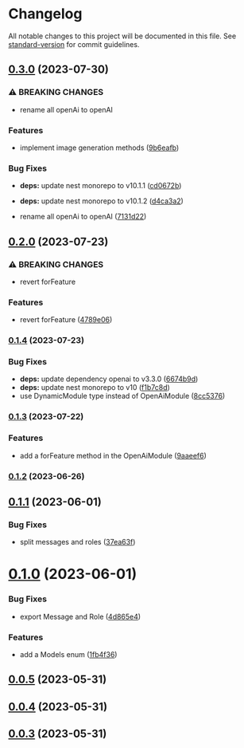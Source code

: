 # Changelog

All notable changes to this project will be documented in this file. See [standard-version](https://github.com/conventional-changelog/standard-version) for commit guidelines.

## [0.3.0](https://github.com/Webeleon/nestjs-openai/compare/v0.2.0...v0.3.0) (2023-07-30)


### ⚠ BREAKING CHANGES

* rename all openAi to openAI

### Features

* implement image generation methods ([9b6eafb](https://github.com/Webeleon/nestjs-openai/commit/9b6eafb32b76f06a61875ad57bb29fa387c23b05))


### Bug Fixes

* **deps:** update nest monorepo to v10.1.1 ([cd0672b](https://github.com/Webeleon/nestjs-openai/commit/cd0672b0022e4c7556e694e3a6403b9a1249202d))
* **deps:** update nest monorepo to v10.1.2 ([d4ca3a2](https://github.com/Webeleon/nestjs-openai/commit/d4ca3a28d0d02933784890d39e06243d42aeb151))


* rename all openAi to openAI ([7131d22](https://github.com/Webeleon/nestjs-openai/commit/7131d227d5c2dd5b94c951deb044c4e2ba1816bc))

## [0.2.0](https://github.com/Webeleon/nestjs-openai/compare/v0.1.4...v0.2.0) (2023-07-23)


### ⚠ BREAKING CHANGES

* revert forFeature

### Features

* revert forFeature ([4789e06](https://github.com/Webeleon/nestjs-openai/commit/4789e066ae677c02c83d411e481d6b465d399a2b))

### [0.1.4](https://github.com/Webeleon/nestjs-openai/compare/v0.1.3...v0.1.4) (2023-07-23)


### Bug Fixes

* **deps:** update dependency openai to v3.3.0 ([6674b9d](https://github.com/Webeleon/nestjs-openai/commit/6674b9d4ac5553f922c6413d6873b0b478732121))
* **deps:** update nest monorepo to v10 ([f1b7c8d](https://github.com/Webeleon/nestjs-openai/commit/f1b7c8d229c5f167ea8020171a05dabe641e59e6))
* use DynamicModule type instead of OpenAiModule ([8cc5376](https://github.com/Webeleon/nestjs-openai/commit/8cc53763c86ee7fec23452b739569ba8caafa69e))

### [0.1.3](https://github.com/Webeleon/nestjs-openai/compare/v0.1.2...v0.1.3) (2023-07-22)


### Features

* add a forFeature method in the OpenAiModule ([9aaeef6](https://github.com/Webeleon/nestjs-openai/commit/9aaeef6e24be87c452e48f197489ef12db2bbba6))

### [0.1.2](https://github.com/Webeleon/nestjs-openai/compare/v0.1.1...v0.1.2) (2023-06-26)

## [0.1.1](https://github.com/Webeleon/nestjs-openai/compare/v0.1.0...v0.1.1) (2023-06-01)


### Bug Fixes

* split messages and roles ([37ea63f](https://github.com/Webeleon/nestjs-openai/commit/37ea63f84406bd575e349a1b1a08ec479d1008cd))



# [0.1.0](https://github.com/Webeleon/nestjs-openai/compare/v0.0.5...v0.1.0) (2023-06-01)


### Bug Fixes

* export Message and Role ([4d865e4](https://github.com/Webeleon/nestjs-openai/commit/4d865e49e55556eb306c8ee1d1885b00a84f3499))


### Features

* add a Models enum ([1fb4f36](https://github.com/Webeleon/nestjs-openai/commit/1fb4f360d94bb185d9ac01bbca11c15c1e9825cf))



## [0.0.5](https://github.com/Webeleon/nestjs-openai/compare/v0.0.4...v0.0.5) (2023-05-31)



## [0.0.4](https://github.com/Webeleon/nestjs-openai/compare/v0.0.3...v0.0.4) (2023-05-31)



## [0.0.3](https://github.com/Webeleon/nestjs-openai/compare/v0.0.2...v0.0.3) (2023-05-31)
